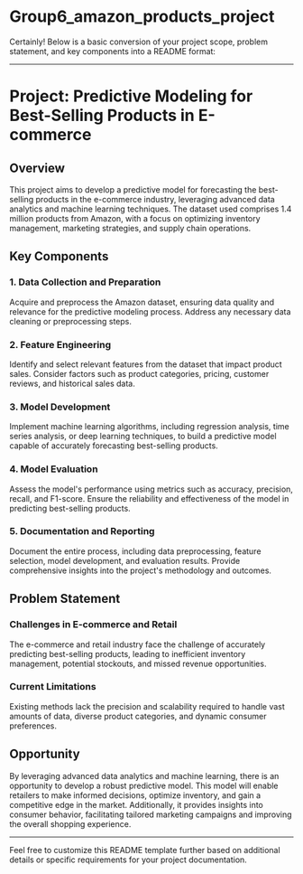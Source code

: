 # Group6_amazon_products_project

Certainly! Below is a basic conversion of your project scope, problem statement, and key components into a README format:

---

# Project: Predictive Modeling for Best-Selling Products in E-commerce

## Overview

This project aims to develop a predictive model for forecasting the best-selling products in the e-commerce industry, leveraging advanced data analytics and machine learning techniques. The dataset used comprises 1.4 million products from Amazon, with a focus on optimizing inventory management, marketing strategies, and supply chain operations.

## Key Components

### 1. Data Collection and Preparation

Acquire and preprocess the Amazon dataset, ensuring data quality and relevance for the predictive modeling process. Address any necessary data cleaning or preprocessing steps.

### 2. Feature Engineering

Identify and select relevant features from the dataset that impact product sales. Consider factors such as product categories, pricing, customer reviews, and historical sales data.

### 3. Model Development

Implement machine learning algorithms, including regression analysis, time series analysis, or deep learning techniques, to build a predictive model capable of accurately forecasting best-selling products.

### 4. Model Evaluation

Assess the model's performance using metrics such as accuracy, precision, recall, and F1-score. Ensure the reliability and effectiveness of the model in predicting best-selling products.

### 5. Documentation and Reporting

Document the entire process, including data preprocessing, feature selection, model development, and evaluation results. Provide comprehensive insights into the project's methodology and outcomes.

## Problem Statement

### Challenges in E-commerce and Retail

The e-commerce and retail industry face the challenge of accurately predicting best-selling products, leading to inefficient inventory management, potential stockouts, and missed revenue opportunities.

### Current Limitations

Existing methods lack the precision and scalability required to handle vast amounts of data, diverse product categories, and dynamic consumer preferences.

## Opportunity

By leveraging advanced data analytics and machine learning, there is an opportunity to develop a robust predictive model. This model will enable retailers to make informed decisions, optimize inventory, and gain a competitive edge in the market. Additionally, it provides insights into consumer behavior, facilitating tailored marketing campaigns and improving the overall shopping experience.

---

Feel free to customize this README template further based on additional details or specific requirements for your project documentation.
